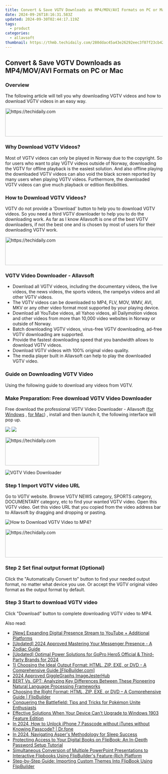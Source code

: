 ```yaml
---
title: Convert & Save VGTV Downloads as MP4/MOV/AVI Formats on PC or Mac
date: 2024-09-26T18:16:31.583Z
updated: 2024-09-30T02:44:17.119Z
tags:
  - product
categories:
  - allavsoft
thumbnail: https://thmb.techidaily.com/280ddac45a43e26292eec3f07f23cb423510585b526fcae65189b9637edf5522.jpg
---
```


## Convert & Save VGTV Downloads as MP4/MOV/AVI Formats on PC or Mac

### Overview

The following article will tell you why downloading VGTV videos and how to download VGTV videos in an easy way.

<!-- affiliate ads begin -->
<a href="https://imp.i357552.net/c/5597632/1013424/11832" target="_top" id="1013424">
  <img src="//a.impactradius-go.com/display-ad/11832-1013424" border="0" alt="https://techidaily.com" width="728" height="90"/>
</a>
<img height="0" width="0" src="https://imp.i357552.net/i/5597632/1013424/11832" style="position:absolute;visibility:hidden;" border="0" />
<!-- affiliate ads end -->

### Why Download VGTV Videos?

Most of VGTV videos can only be played in Norway due to the copyright. So for users who want to play VGTV videos outside of Norway, downloading the VGTV for offline playback is the easiest solution. And also offline playing the downloaded VGTV videos can also void the black screen reported by many users when playing VGTV videos. Furthermore, the downloaded VGTV videos can give much playback or edition flexibilities.

### How to Download VGTV Videos?

VGTV do not provide a 'Download' button to help you to download VGTV videos. So you need a third VGTV downloader to help you to do the downloading work. As far as I know Allavsoft is one of the best VGTV downloaders, if not the best one and is chosen by most of users for their downloading VGTV work.

<!-- affiliate ads begin -->
<a href="https://appsumo.8odi.net/c/5597632/2043856/7443" target="_top" id="2043856">
  <img src="//a.impactradius-go.com/display-ad/7443-2043856" border="0" alt="https://techidaily.com" width="728" height="90"/>
</a>
<img height="0" width="0" src="https://appsumo.8odi.net/i/5597632/2043856/7443" style="position:absolute;visibility:hidden;" border="0" />
<!-- affiliate ads end -->

### VGTV Video Downloader - Allavsoft

* Download all VGTV videos, including the documentary videos, the live videos, the news videos, the sports videos, the rampelys videos and all other VGTV videos.
* The VGTV videos can be downloaded to MP4, FLV, MOV, WMV, AVI, MKV or any other video format most supported by your playing device.
* Download all YouTube videos, all Yahoo videos, all Dailymotion videos and other videos from more than 10,000 video websites in Norway or outside of Norway.
* Batch downloading VGTV videos, virus-free VGTV downloading, ad-free VGTV downloading are supported.
* Provide the fastest downloading speed that you bandwidth allows to download VGTV videos.
* Download VGTV videos with 100% original video quality.
* The media player built in Allavsoft can help to play the downloaded VGTV video.

### Guide on Downloading VGTV Video

Using the following guide to download any videos from VGTV.

### Make Preparation: Free download VGTV Video Downloader

Free download the professional VGTV Video Downloader - Allavsoft ([for Windows](https://tools.techidaily.com/allavsoft/products/) , [for Mac](https://tools.techidaily.com/allavsoft/products/)) , install and then launch it, the following interface will pop up.

[![](https://www.allavsoft.com/how-to/../images/how-to/free-download-win.jpg)](https://tools.techidaily.com/allavsoft/products/) [![](https://www.allavsoft.com/how-to/../images/how-to/free-download-mac.jpg)](https://tools.techidaily.com/allavsoft/products/)

<!-- affiliate ads begin -->
<a href="https://aligracehair.sjv.io/c/5597632/2016143/19272" target="_top" id="2016143">
  <img src="//a.impactradius-go.com/display-ad/19272-2016143" border="0" alt="https://techidaily.com" width="300" height="90"/>
</a>
<img height="0" width="0" src="https://aligracehair.sjv.io/i/5597632/2016143/19272" style="position:absolute;visibility:hidden;" border="0" />
<!-- affiliate ads end -->

![VGTV Video Downloader](https://www.allavsoft.com/how-to/../images/allavsoft/screen-shot-600.jpg)

### Step 1 Import VGTV video URL

Go to VGTV website. Browse VGTV NEWS category, SPORTS category, DOCUMENTARY category, etc to find your wanted VGTV video. Open this VGTV video. Get this video URL that you copied from the video address bar to Allavsoft by dragging and dropping or pasting.

![How to Download VGTV Video to MP4?](https://www.allavsoft.com/how-to/../images/how-to/download-rtmp-video/download-rtmp-video.jpg)

<!-- affiliate ads begin -->
<a href="https://appsumo.8odi.net/c/5597632/2130869/7443" target="_top" id="2130869">
  <img src="//a.impactradius-go.com/display-ad/7443-2130869" border="0" alt="https://techidaily.com" width="600" height="90"/>
</a>
<img height="0" width="0" src="https://appsumo.8odi.net/i/5597632/2130869/7443" style="position:absolute;visibility:hidden;" border="0" />
<!-- affiliate ads end -->

### Step 2 Set final output format (Optional)

Click the "Automatically Convert to" button to find your needed output format, no matter what device you use. Or accept the VGTV original video format as the output format by default.

### Step 3 Start to download VGTV video

Click "Download" button to complete downloading VGTV video to MP4.

<ins class="adsbygoogle"
     style="display:block"
     data-ad-format="autorelaxed"
     data-ad-client="ca-pub-7571918770474297"
     data-ad-slot="1223367746"></ins>

<ins class="adsbygoogle"
     style="display:block"
     data-ad-client="ca-pub-7571918770474297"
     data-ad-slot="8358498916"
     data-ad-format="auto"
     data-full-width-responsive="true"></ins>

<span class="atpl-alsoreadstyle">Also read:</span>
<div><ul>
<li><a href="https://youtube-stream.techidaily.com/new-expanding-digital-presence-stream-to-youtube-plus-additional-platforms/"><u>[New] Expanding Digital Presence Stream to YouTube + Additional Platforms</u></a></li>
<li><a href="https://article-helps.techidaily.com/updated-2024-approved-mastering-your-messenger-presence-a-zodiac-guide/"><u>[Updated] 2024 Approved Mastering Your Messenger Presence - A Zodiac Guide</u></a></li>
<li><a href="https://article-knowledge.techidaily.com/updated-optimal-power-solutions-for-gopro-hero5-official-and-third-party-brands-for-2024/"><u>[Updated] Optimal Power Solutions for GoPro Hero5 Official & Third-Party Brands for 2024</u></a></li>
<li><a href="https://win-data.techidaily.com/1-choosing-the-ideal-output-format-html-zip-exe-or-dvd-a-comprehensive-guide-flipbuildercom/"><u>1) Choosing the Ideal Output Format: HTML, ZIP, EXE, or DVD - A Comprehensive Guide [FlipBuilder.com]</u></a></li>
<li><a href="https://fox-access.techidaily.com/2024-approved-gigglegraphs-imagejesterhub/"><u>2024 Approved GiggleGraphs ImageJesterHub</u></a></li>
<li><a href="https://tech-hub.techidaily.com/bert-vs-gpt-analyzing-key-differences-between-these-pioneering-natural-language-processing-frameworks/"><u>BERT Vs. GPT: Analyzing Key Differences Between These Pioneering Natural Language Processing Frameworks</u></a></li>
<li><a href="https://win-data.techidaily.com/choosing-the-right-format-html-zip-exe-or-dvd-a-comprehensive-guide-flipbuilder/"><u>Choosing the Right Format: HTML, ZIP, EXE, or DVD – A Comprehensive Guide | FlipBuilder</u></a></li>
<li><a href="https://techtrends.techidaily.com/conquering-the-battlefield-tips-and-tricks-for-pokemon-unite-enthusiasts/"><u>Conquering the Battlefield: Tips and Tricks for Pokémon Unite Enthusiasts</u></a></li>
<li><a href="https://win-howtos.techidaily.com/effective-solutions-when-your-device-cant-upgrade-to-windows-1903-feature-edition/"><u>Effective Solutions When Your Device Can't Upgrade to Windows 1903 Feature Edition</u></a></li>
<li><a href="https://iphone-unlock.techidaily.com/in-2024-how-to-unlock-iphone-7-passcode-without-itunes-without-knowing-passcode-drfone-by-drfone-ios/"><u>In 2024, How to Unlock iPhone 7 Passcode without iTunes without Knowing Passcode? | Dr.fone</u></a></li>
<li><a href="https://extra-approaches.techidaily.com/in-2024-navigating-aspers-methodology-for-sleep-success/"><u>In 2024, Navigating Asper's Methodology for Sleep Success</u></a></li>
<li><a href="https://win-data.techidaily.com/protecting-access-to-your-digital-books-on-flipbook-an-in-depth-password-setup-tutorial/"><u>Protecting Access to Your Digital Books on FlipBook: An In-Depth Password Setup Tutorial</u></a></li>
<li><a href="https://win-data.techidaily.com/simultaneous-conversion-of-multiple-powerpoint-presentations-to-interactive-flipbooks-using-flipbuilders-feature-rich-platform/"><u>Simultaneous Conversion of Multiple PowerPoint Presentations to Interactive Flipbooks Using FlipBuilder's Feature-Rich Platform</u></a></li>
<li><a href="https://win-data.techidaily.com/step-by-step-guide-importing-custom-themes-into-flipbook-using-flipbuilder/"><u>Step-by-Step Guide: Importing Custom Themes Into FlipBook Using FlipBuilder</u></a></li>
</ul></div>

